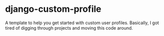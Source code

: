 django-custom-profile
=====================

A template to help you get started with custom user profiles.  Basically, I got tired of digging through projects and moving this code around.

